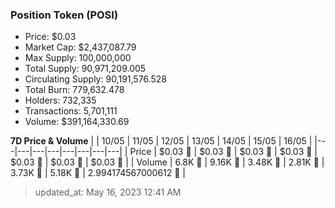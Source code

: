 
  ### Position Token (POSI)
  - Price: $0.03
  - Market Cap: $2,437,087.79
  - Max Supply: 100,000,000
  - Total Supply: 90,971,209.005
  - Circulating Supply: 90,191,576.528
  - Total Burn: 779,632.478
  - Holders: 732,335
  - Transactions: 5,701,111
  - Volume: $391,164,330.69

  **7D Price & Volume**
  | | 10&#x2F;05 | 11&#x2F;05 | 12&#x2F;05 | 13&#x2F;05 | 14&#x2F;05 | 15&#x2F;05 | 16&#x2F;05 |
  |---|---|---|---|---|---|---|---|
  | Price | $0.03 🚀 | $0.03 🔻 | $0.03 🔻 | $0.03 🚀 | $0.03 🔻 | $0.03 🔻 | $0.03 🔻 |
  | Volume | 6.8K 🚀 | 9.16K 🚀 | 3.48K 🔻 | 2.81K 🔻 | 3.73K 🚀 | 5.18K 🚀 | 2.994174567000612 🔻 |

  > updated_at: May 16, 2023 12:41 AM
